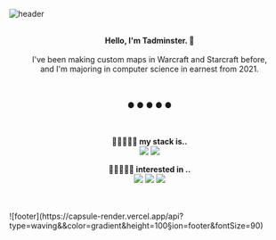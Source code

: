 ![header](https://capsule-render.vercel.app/api?type=waving&&color=gradient&height=200&section=header&fontSize=90)

<div align = "center">
<br/>
<strong>Hello, I'm Tadminster. 🥳 </strong><br><br>
I've been making custom maps in Warcraft and Starcraft before, <br>
and I'm majoring in computer science in earnest from 2021. <br>

<br/><br/>
● ● ● ● ●
<br/><br/><br/>

<strong>🤍🤍🤍🤍🧡 my stack is.. </strong><br>
<img src="https://img.shields.io/badge/Java-ED8B00?style=for-the-badge&logo=java&logoColor=white"/>
<img src="https://img.shields.io/badge/C-A8B9CC?style=flat-square&logo=C&logoColor=white"/><br>

<strong>🤍🤍🤍🤍🤍 interested in .. </strong><br>
<img src="https://img.shields.io/badge/Lua-2C2D72?style=for-the-badge&logo=lua&logoColor=white"/>
<img src="https://img.shields.io/badge/JavaScript-F7DF1E?style=for-the-badge&logo=javascript&logoColor=black"/>
<img src="https://img.shields.io/badge/TypeScript-007ACC?style=for-the-badge&logo=typescript&logoColor=white"/> <br>

</div>
<br/><br/>
![footer](https://capsule-render.vercel.app/api?type=waving&&color=gradient&height=100&section=footer&fontSize=90)
